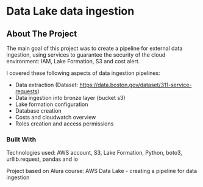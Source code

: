 # Data Lake data ingestion

<!-- ABOUT THE PROJECT -->
## About The Project

The main goal of this project was to create a pipeline for external data ingestion, using services to guarantee the security of the cloud environment: IAM, Lake Formation, S3 and cost alert.
 
I covered these following aspects of data ingestion pipelines:

- Data extraction (Dataset: https://data.boston.gov/dataset/311-service-requests)
- Data ingestion into bronze layer (bucket s3)
- Lake formation configuration
- Database creation
- Costs and cloudwatch overview
- Roles creation and access permissions

### Built With

Technologies used: AWS account, S3, Lake Formation, Python, boto3, urllib.request, pandas and io

Project based on Alura course: AWS Data Lake - creating a pipeline for data ingestion 
